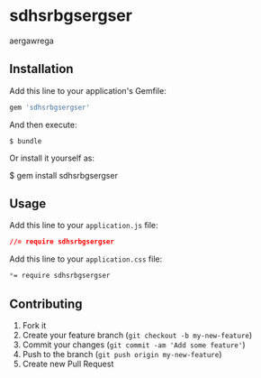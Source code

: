 # sdhsrbgsergser

aergawrega

## Installation

Add this line to your application's Gemfile:

```ruby
gem 'sdhsrbgsergser'
```

And then execute:

    $ bundle

Or install it yourself as:

$ gem install sdhsrbgsergser

## Usage

Add this line to your `application.js` file:
```css
//= require sdhsrbgsergser
```

Add this line to your `application.css` file:
```css
*= require sdhsrbgsergser
```

## Contributing

1. Fork it
2. Create your feature branch (`git checkout -b my-new-feature`)
3. Commit your changes (`git commit -am 'Add some feature'`)
4. Push to the branch (`git push origin my-new-feature`)
5. Create new Pull Request
